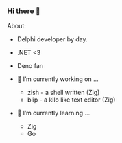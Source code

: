 ### Hi there 👋

About:
- Delphi developer by day.
- .NET <3
- Deno fan

- 🔭 I’m currently working on ...
  - zish - a shell written (Zig)
  - blip - a kilo like text editor (Zig)
- 🌱 I’m currently learning ...
  - Zig
  - Go

<!--
**kjloveless/kjloveless** is a ✨ _special_ ✨ repository because its `README.md` (this file) appears on your GitHub profile.

Here are some ideas to get you started:

- 🔭 I’m currently working on ...
- 🌱 I’m currently learning ...
- 👯 I’m looking to collaborate on ...
- 🤔 I’m looking for help with ...
- 💬 Ask me about ...
- 📫 How to reach me: ...
- 😄 Pronouns: ...
- ⚡ Fun fact: ...
-->
